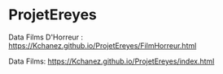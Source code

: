 # ProjetEreyes

Data Films D'Horreur : 
https://Kchanez.github.io/ProjetEreyes/FilmHorreur.html


Data Films: 
https://Kchanez.github.io/ProjetEreyes/index.html
